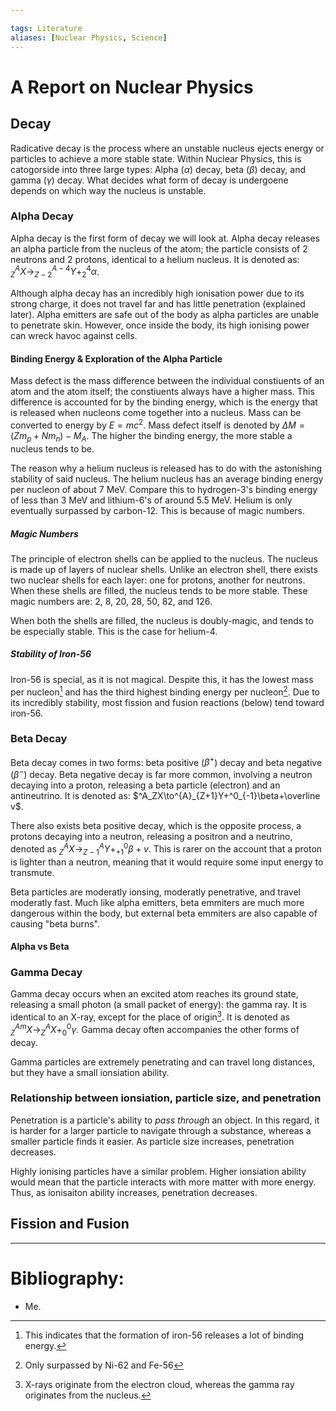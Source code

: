 ```yaml
---

tags: Literature
aliases: [Nuclear Physics, Science]
---
```


# A Report on Nuclear Physics

## Decay

Radicative decay is the process where an unstable nucleus ejects energy or particles to achieve a more stable state. Within Nuclear Physics, this is catogorside into three large types: Alpha ($\alpha$) decay, beta ($\beta$) decay, and gamma ($\gamma$) decay. What decides what form of decay is undergoene depends on which way the nucleus is unstable.

### Alpha Decay

Alpha decay is the first form of decay we will look at. Alpha decay releases an alpha particle from the nucleus of the atom; the particle consists of 2 neutrons and 2 protons, identical to a helium nucleus. It is denoted as: $^A_ZX\to^{A-4}_{Z-2}Y+^4_2\alpha$.

Although alpha decay has an incredibly high ionisation power due to its strong charge, it does not travel far and has little penetration (explained later). Alpha emitters are safe out of the body as alpha particles are unable to penetrate skin. However, once inside the body, its high ionising power can wreck havoc against cells.

#### Binding Energy & Exploration of the Alpha Particle

Mass defect is the mass difference between the individual constiuents of an atom and the atom itself; the constiuents always have a higher mass. This difference is accounted for by the binding energy, which is the energy that is released when nucleons come together into a nucleus. Mass can be converted to energy by $E=mc^2$. Mass defect itself is denoted by $\Delta M=(Zm_p+Nm_n)-M_A$. The higher the binding energy, the more stable a nucleus tends to be.

The reason why a helium nucleus is released has to do with the astonishing stability of said nucleus. The helium nucleus has an average binding energy per nucleon of about 7 MeV. Compare this to hydrogen-3's binding energy of less than 3 MeV and lithium-6's of around 5.5 MeV. Helium is only eventually surpassed by carbon-12. This is because of magic numbers.

##### Magic Numbers

The principle of electron shells can be applied to the nucleus. The nucleus is made up of layers of nuclear shells. Unlike an electron shell, there exists two nuclear shells for each layer: one for protons, another for neutrons. When these shells are filled, the nucleus tends to be more stable. These magic numbers are: 2, 8, 20, 28, 50, 82, and 126.

When both the shells are filled, the nucleus is doubly-magic, and tends to be especially stable. This is the case for helium-4.

##### Stability of Iron-56

Iron-56 is special, as it is not magical. Despite this, it has the lowest mass per nucleon[^2] and has the third highest binding energy per nucleon[^3]. Due to its incredibly stability, most fission and fusion reactions (below) tend toward iron-56. 

### Beta Decay

Beta decay comes in two forms: beta positive ($\beta^+$) decay and beta negative ($\beta^-$) decay. Beta negative decay is far more common, involving a neutron decaying into a proton, releasing a beta particle (electron) and an antineutrino. It is denoted as: $^A_ZX\to^{A}_{Z+1}Y+^0_{-1}\beta+\overline v$. 

There also exists beta positive decay, which is the opposite process, a protons decaying into a neutron, releasing a positron and a neutrino, denoted as $^A_ZX\to^{A}_{Z-1}Y+^0_{+1}\beta+v$. This is rarer on the account that a proton is lighter than a neutron, meaning that it would require some input energy to transmute.

Beta particles are moderatly ionsing, moderatly penetrative, and travel moderatly fast. Much like alpha emitters, beta emmiters are much more dangerous within the body, but external beta emmiters are also capable of causing "beta burns".

#### Alpha vs Beta



### Gamma Decay

Gamma decay occurs when an excited atom reaches its ground state, releasing a small photon (a small packet of energy): the gamma ray. It is identical to an X-ray, except for the place of origin[^1]. It is denoted as $^{Am}_ZX\to^A_ZX+^0_0\gamma$. Gamma decay often accompanies the other forms of decay.

Gamma particles are extremely penetrating and can travel long distances, but they have a small ionsiation ability.

### Relationship between ionsiation, particle size, and penetration

Penetration is a particle's ability to *pass through* an object. In this regard, it is harder for a larger particle to navigate through a substance, whereas a smaller particle finds it easier. As particle size increases, penetration decreases.

Highly ionising particles have a similar problem. Higher ionsiation ability would mean that the particle interacts with more matter with more energy. Thus, as ionisaiton ability increases, penetration decreases.

## Fission and Fusion

---

# Bibliography:
- Me.

[^1]: X-rays originate from the electron cloud, whereas the gamma ray originates from the nucleus.
[^2]: This indicates that the formation of iron-56 releases a lot of binding energy.
[^3]: Only surpassed by Ni-62 and Fe-56